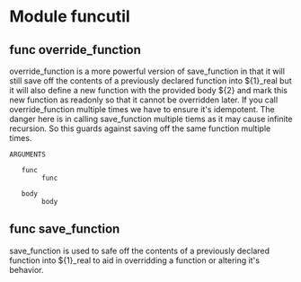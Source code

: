 # Module funcutil


## func override_function


override_function is a more powerful version of save_function in that it will still save off the contents of a
previously declared function into ${1}_real but it will also define a new function with the provided body ${2} and mark
this new function as readonly so that it cannot be overridden later. If you call override_function multiple times we
have to ensure it's idempotent. The danger here is in calling save_function multiple tiems as it may cause infinite
recursion. So this guards against saving off the same function multiple times.

```Groff
ARGUMENTS

   func
        func

   body
        body

```

## func save_function

save_function is used to safe off the contents of a previously declared function into ${1}_real to aid in overridding
a function or altering it's behavior.
